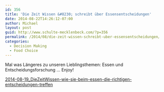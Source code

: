 ```yaml
---
id: 356
title: 'Die Zeit Wissen &#8230; schreibt über Essensentscheidungen'
date: 2014-08-22T14:26:12-07:00
author: Michael
layout: post
guid: http://www.schulte-mecklenbeck.com/?p=356
permalink: /2014/08/die-zeit-wissen-schreibt-uber-essensentscheidungen/
categories:
  - Decision Making
  - Food Choice
---
```

Mal was Längeres zu unseren Lieblingsthemen: Essen und Entscheidungsforschung &#8230; Enjoy!

[2014-08-19_DieZeitWissen-wie-sie-beim-essen-die-richtigen-entscheidungen-treffen](/uploads//2014/08/2014-08-19_DieZeitWissen-wie-sie-beim-essen-die-richtigen-entscheidungen-treffen.pdf)